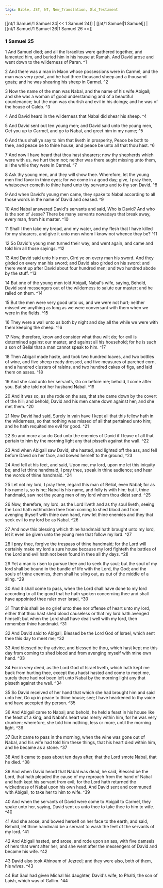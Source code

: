 ```yaml
---
tags: Bible, JST, NT, New_Translation, Old_Testament
---
```


[[nt/1 Samuel/1 Samuel 24|<< 1 Samuel 24]] | [[nt/1 Samuel|1 Samuel]] | [[nt/1 Samuel/1 Samuel 26|1 Samuel 26 >>]]

### 1 Samuel 25

1 And Samuel died; and all the Israelites were gathered together, and lamented him, and buried him in his house at Ramah. And David arose and went down to the wilderness of Paran.  ^1

2 And there was a man in Maon whose possessions were in Carmel; and the man was very great, and he had three thousand sheep and a thousand goats; and he was shearing his sheep in Carmel.  ^2

3 Now the name of the man was Nabal, and the name of his wife Abigail; and she was a woman of good understanding and of a beautiful countenance; but the man was churlish and evil in his doings; and he was of the house of Caleb.  ^3

4 And David heard in the wilderness that Nabal did shear his sheep.  ^4

5 And David sent out ten young men; and David said unto the young men, Get you up to Carmel, and go to Nabal, and greet him in my name;  ^5

6 And thus shall ye say to him that liveth in prosperity, Peace be both to thee, and peace be to thine house, and peace be unto all that thou hast.  ^6

7 And now I have heard that thou hast shearers; now thy shepherds which were with us, we hurt them not; neither was there aught missing unto them, all the while they were in Carmel.  ^7

8 Ask thy young men, and they will show thee. Wherefore, let the young men find favor in thine eyes; for we come in a good day; give, I pray thee, whatsoever cometh to thine hand unto thy servants and to thy son David.  ^8

9 And when David\'s young men came, they spake to Nabal according to all those words in the name of David and ceased.  ^9

10 And Nabal answered David\'s servants and said, Who is David? And who is the son of Jesse? There be many servants nowadays that break away, every man, from his master.  ^10

11 Shall I then take my bread, and my water, and my flesh that I have killed for my shearers, and give it unto men whom I know not whence they be?  ^11

12 So David\'s young men turned their way, and went again, and came and told him all those sayings.  ^12

13 And David said unto his men, Gird ye on every man his sword. And they girded on every man his sword; and David also girded on his sword; and there went up after David about four hundred men; and two hundred abode by the stuff.  ^13

14 But one of the young men told Abigail, Nabal\'s wife, saying, Behold, David sent messengers out of the wilderness to salute our master; and he railed on them.  ^14

15 But the men were very good unto us, and we were not hurt; neither missed we anything as long as we were conversant with them when we were in the fields.  ^15

16 They were a wall unto us both by night and day all the while we were with them keeping the sheep.  ^16

17 Now, therefore, know and consider what thou wilt do; for evil is determined against our master, and against all his household; for he is such a son of Belial that a man cannot speak to him.  ^17

18 Then Abigail made haste, and took two hundred loaves, and two bottles of wine, and five sheep ready dressed, and five measures of parched corn, and a hundred clusters of raisins, and two hundred cakes of figs, and laid them on asses.  ^18

19 And she said unto her servants, Go on before me; behold, I come after you. But she told not her husband Nabal.  ^19

20 And it was so, as she rode on the ass, that she came down by the covert of the hill; and behold, David and his men came down against her; and she met them.  ^20

21 Now David had said, Surely in vain have I kept all that this fellow hath in the wilderness, so that nothing was missed of all that pertained unto him; and he hath requited me evil for good.  ^21

22 So and more also do God unto the enemies of David if I leave of all that pertain to him by the morning light any that pisseth against the wall.  ^22

23 And when Abigail saw David, she hasted, and lighted off the ass, and fell before David on her face, and bowed herself to the ground,  ^23

24 And fell at his feet, and said, Upon me, my lord, upon me let this iniquity be; and let thine handmaid, I pray thee, speak in thine audience; and hear the words of thine handmaid.  ^24

25 Let not my lord, I pray thee, regard this man of Belial, even Nabal; for as his name is, so is he; Nabal is his name, and folly is with him; but I, thine handmaid, saw not the young men of my lord whom thou didst send.  ^25

26 Now, therefore, my lord, as the Lord liveth and as thy soul liveth, seeing the Lord hath withholden thee from coming to shed blood and from avenging thyself with thine own hand, now let thine enemies and they that seek evil to my lord be as Nabal.  ^26

27 And now this blessing which thine handmaid hath brought unto my lord, let it even be given unto the young men that follow my lord.  ^27

28 I pray thee, forgive the trespass of thine handmaid; for the Lord will certainly make my lord a sure house because my lord fighteth the battles of the Lord and evil hath not been found in thee all thy days.  ^28

29 Yet a man is risen to pursue thee and to seek thy soul; but the soul of my lord shall be bound in the bundle of life with the Lord, thy God; and the souls of thine enemies, them shall he sling out, as out of the middle of a sling.  ^29

30 And it shall come to pass, when the Lord shall have done to my lord according to all the good that he hath spoken concerning thee and shall have appointed thee ruler over Israel,  ^30

31 That this shall be no grief unto thee nor offense of heart unto my lord, either that thou hast shed blood causeless or that my lord hath avenged himself; but when the Lord shall have dealt well with my lord, then remember thine handmaid.  ^31

32 And David said to Abigail, Blessed be the Lord God of Israel, which sent thee this day to meet me;  ^32

33 And blessed be thy advice, and blessed be thou, which hast kept me this day from coming to shed blood and from avenging myself with mine own hand.  ^33

34 For in very deed, as the Lord God of Israel liveth, which hath kept me back from hurting thee, except thou hadst hasted and come to meet me, surely there had not been left unto Nabal by the morning light any that pisseth against the wall.  ^34

35 So David received of her hand that which she had brought him and said unto her, Go up in peace to thine house; see; I have hearkened to thy voice and have accepted thy person.  ^35

36 And Abigail came to Nabal; and behold, he held a feast in his house like the feast of a king; and Nabal\'s heart was merry within him, for he was very drunken; wherefore, she told him nothing, less or more, until the morning light.  ^36

37 But it came to pass in the morning, when the wine was gone out of Nabal, and his wife had told him these things, that his heart died within him, and he became as a stone.  ^37

38 And it came to pass about ten days after, that the Lord smote Nabal, that he died.  ^38

39 And when David heard that Nabal was dead, he said, Blessed be the Lord, that hath pleaded the cause of my reproach from the hand of Nabal and hath kept his servant from evil; for the Lord hath returned the wickedness of Nabal upon his own head. And David sent and communed with Abigail, to take her to him to wife.  ^39

40 And when the servants of David were come to Abigail to Carmel, they spake unto her, saying, David sent us unto thee to take thee to him to wife.  ^40

41 And she arose, and bowed herself on her face to the earth, and said, Behold, let thine handmaid be a servant to wash the feet of the servants of my lord.  ^41

42 And Abigail hasted, and arose, and rode upon an ass, with five damsels of hers that went after her; and she went after the messengers of David and became his wife.  ^42

43 David also took Ahinoam of Jezreel; and they were also, both of them, his wives.  ^43

44 But Saul had given Michal his daughter, David\'s wife, to Phalti, the son of Laish, which was of Gallim.  ^44

 
